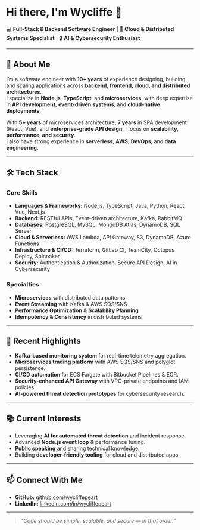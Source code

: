 # Hi there, I'm Wycliffe 👋

💻 **Full-Stack & Backend Software Engineer** | 🚀 **Cloud & Distributed Systems Specialist** | 🔒 **AI & Cybersecurity Enthusiast**

---

## 🌟 About Me
I’m a software engineer with **10+ years** of experience designing, building, and scaling applications across **backend, frontend, cloud, and distributed architectures**.  
I specialize in **Node.js**, **TypeScript**, and **microservices**, with deep expertise in **API development**, **event-driven systems**, and **cloud-native deployments**.

With **5+ years** of microservices architecture, **7 years** in SPA development (React, Vue), and **enterprise-grade API design**, I focus on **scalability, performance, and security**.  
I also have strong experience in **serverless**, **AWS**, **DevOps**, and **data engineering**.

---

## 🛠️ Tech Stack

### **Core Skills**
- **Languages & Frameworks:** Node.js, TypeScript, Java, Python, React, Vue, Next.js
- **Backend:** RESTful APIs, Event-driven architecture, Kafka, RabbitMQ
- **Databases:** PostgreSQL, MySQL, MongoDB Atlas, DynamoDB, SQL Server
- **Cloud & Serverless:** AWS Lambda, API Gateway, S3, DynamoDB, Azure Functions
- **Infrastructure & CI/CD:** Terraform, GitLab CI, TeamCity, Octopus Deploy, Spinnaker
- **Security:** Authentication & Authorization, Secure API Design, AI in Cybersecurity

### **Specialties**
- **Microservices** with distributed data patterns
- **Event Streaming** with Kafka & AWS SQS/SNS
- **Performance Optimization** & **Scalability Planning**
- **Idempotency & Consistency** in distributed systems

---

## 🚀 Recent Highlights
- **Kafka-based monitoring system** for real-time telemetry aggregation.
- **Microservices trading platform** with AWS SQS/SNS and polyglot persistence.
- **CI/CD automation** for ECS Fargate with Bitbucket Pipelines & ECR.
- **Security-enhanced API Gateway** with VPC-private endpoints and IAM policies.
- **AI-powered threat detection prototypes** for cybersecurity research.

---

## 📚 Current Interests
- Leveraging **AI for automated threat detection** and incident response.
- Advanced **Node.js event loop** & performance tuning.
- **Public speaking** and sharing technical knowledge.
- Building **developer-friendly tooling** for cloud and distributed apps.

---

## 📫 Connect With Me
- **GitHub:** [github.com/wycliffepeart](https://github.com/wycliffepeart)
- **LinkedIn:** [linkedin.com/in/wycliffepeart](https://www.linkedin.com/in/wycliffepeart/)

---

> _"Code should be simple, scalable, and secure — in that order."_

<!--
**wycliffepeart/wycliffepeart** is a ✨ _special_ ✨ repository because its `README.md` (this file) appears on your GitHub profile.

Here are some ideas to get you started:

- 🔭 I’m currently working on ...
- 🌱 I’m currently learning ...
- 👯 I’m looking to collaborate on ...
- 🤔 I’m looking for help with ...
- 💬 Ask me about ...
- 📫 How to reach me: ...
- 😄 Pronouns: ...
- ⚡ Fun fact: ...
-->
